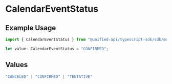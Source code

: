 # CalendarEventStatus

## Example Usage

```typescript
import { CalendarEventStatus } from "@unified-api/typescript-sdk/sdk/models/shared";

let value: CalendarEventStatus = "CONFIRMED";
```

## Values

```typescript
"CANCELED" | "CONFIRMED" | "TENTATIVE"
```